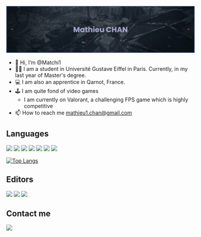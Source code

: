 [![MasterHead](banner.png)](https://github.com/Matchi1)

- 👋 Hi, I’m @Matchi1
- 👨‍🎓 I am a student in Université Gustave Eiffel in Paris. Currently, in my last year of Master's degree.
- 💻 I am also an apprentice in Qarnot, France.
- 🕹️ I am quite fond of video games
  - I am currently on Valorant, a challenging FPS game which is highly competitive
- 📫 How to reach me mathieu1.chan@gmail.com

<!---
Matchi1/Matchi1 is a ✨ special ✨ repository because its `README.md` (this file) appears on your GitHub profile.
You can click the Preview link to take a look at your changes.
--->   

## Languages

<p align=left>
  <img height=50 src="https://cdn.jsdelivr.net/gh/devicons/devicon/icons/java/java-original.svg" />
  <img height=50 src="https://cdn.jsdelivr.net/gh/devicons/devicon/icons/c/c-original.svg" />
  <img height=50 src="https://cdn.jsdelivr.net/gh/devicons/devicon/icons/go/go-original.svg" />
  <img height=50 src="https://cdn.jsdelivr.net/gh/devicons/devicon/icons/postgresql/postgresql-original.svg" />
  <img height=50 src="https://cdn.jsdelivr.net/gh/devicons/devicon/icons/apachekafka/apachekafka-original-wordmark.svg" />
  <img height=50 src="https://cdn.jsdelivr.net/gh/devicons/devicon/icons/android/android-original.svg" />
  <img height=50 src="https://cdn.jsdelivr.net/gh/devicons/devicon/icons/python/python-original.svg" />        
</p>

[![Top Langs](https://github-readme-stats.vercel.app/api/top-langs/?username=Matchi1&layout=compact&theme=tokyonight&hide=jupyter%20notebook)](https://github.com/Matchi1)

## Editors

<p align=left>
  <img height=70 src="https://cdn.jsdelivr.net/gh/devicons/devicon/icons/vim/vim-original.svg" />
  <img height=70 src="https://cdn.jsdelivr.net/gh/devicons/devicon/icons/intellij/intellij-original-wordmark.svg" />       
  <img height=70 src="https://cdn.jsdelivr.net/gh/devicons/devicon/icons/androidstudio/androidstudio-original.svg" />      
</p>

## Contact me

<a href="https://www.linkedin.com/in/mathieu-chan/">
  <img height="50" src="https://cdn2.iconfinder.com/data/icons/social-icon-3/512/social_style_3_in-306.png"/>
</a>
